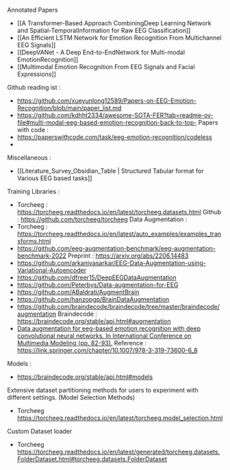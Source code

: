 Annotated Papers 
- [[A Transformer-Based Approach CombiningDeep Learning Network and Spatial-TemporalInformation for Raw EEG Classification]]
- [[An Efficient LSTM Network for Emotion Recognition From Multichannel EEG Signals]]
- [[DeepVANet - A Deep End-to-EndNetwork for Multi-modal EmotionRecognition]]
- [[Multimodal Emotion Recognition From EEG Signals and Facial Expressions]]

Github reading ist :  
- https://github.com/xueyunlong12589/Papers-on-EEG-Emotion-Recognition/blob/main/paper_list.md
- https://github.com/kdhht2334/awesome-SOTA-FER?tab=readme-ov-file#multi-modal-eeg-based-emotion-recognition-back-to-top-
Papers with code :  
-  https://paperswithcode.com/task/eeg-emotion-recognition/codeless
- 
Miscellaneous :   
- [[Literature_Survey_Obsidian_Table | Structured Tabular format  for Various EEG based  tasks]]

Training Libraries :

- Torcheeg : https://torcheeg.readthedocs.io/en/latest/torcheeg.datasets.html  Github :  https://github.com/torcheeg/torcheeg
Data Augmentation :  
- Torcheeg : https://torcheeg.readthedocs.io/en/latest/auto_examples/examples_transforms.html
- https://github.com/eeg-augmentation-benchmark/eeg-augmentation-benchmark-2022 Preprint :  https://arxiv.org/abs/2206.14483
- https://github.com/arkanivasarkar/EEG-Data-Augmentation-using-Variational-Autoencoder 
- https://github.com/dfreer15/DeepEEGDataAugmentation
- https://github.com/Peterbys/Data-augmentation-for-EEG
- https://github.com/ABaldrati/AugmentBrain
- https://github.com/hanzopgp/BrainDataAugmentation
- https://github.com/braindecode/braindecode/tree/master/braindecode/augmentation Braindecode : https://braindecode.org/stable/api.html#augmentation
- [Data augmentation for eeg-based emotion recognition with deep convolutional neural networks. In International Conference on Multimedia Modeling (pp. 82-93).](https://link.springer.com/chapter/10.1007/978-3-319-73600-6_8)  Reference  :  https://link.springer.com/chapter/10.1007/978-3-319-73600-6_8

Models : 

- https://braindecode.org/stable/api.html#models


Extensive dataset partitioning methods for users to experiment with different settings. (Model  Selection Methods)
- Torcheeg https://torcheeg.readthedocs.io/en/latest/torcheeg.model_selection.html

Custom Dataset  loader 
- Torcheeg https://torcheeg.readthedocs.io/en/latest/generated/torcheeg.datasets.FolderDataset.html#torcheeg.datasets.FolderDataset
